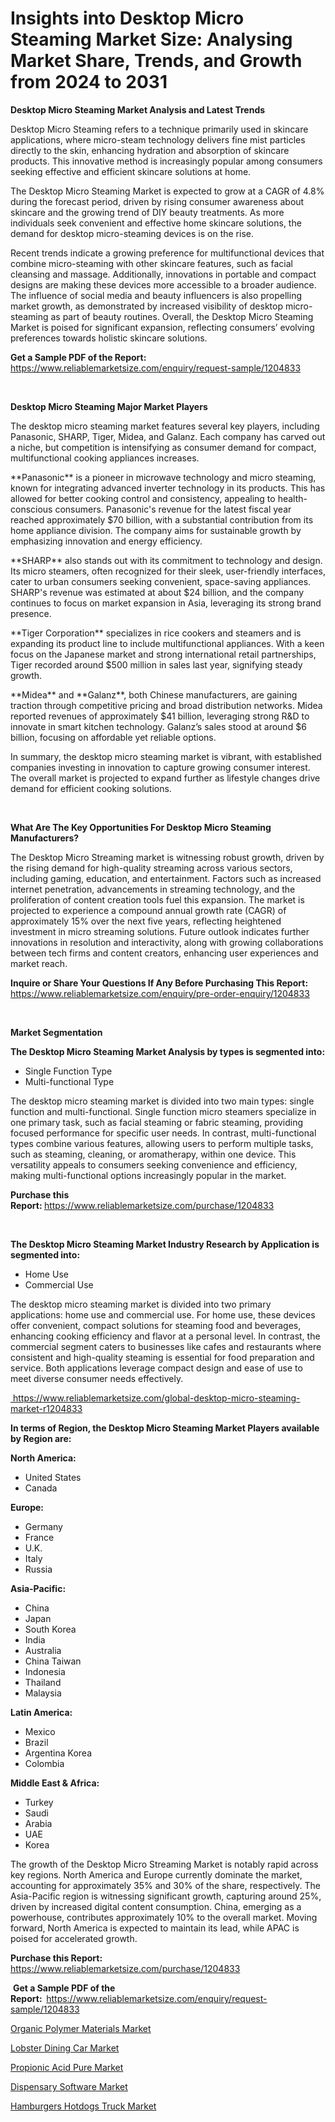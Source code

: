 <p><h1>Insights into Desktop Micro Steaming Market Size: Analysing Market Share, Trends, and Growth from 2024 to 2031</h1></p><p><strong>Desktop Micro Steaming Market Analysis and Latest Trends</strong></p>
<p><p>Desktop Micro Steaming refers to a technique primarily used in skincare applications, where micro-steam technology delivers fine mist particles directly to the skin, enhancing hydration and absorption of skincare products. This innovative method is increasingly popular among consumers seeking effective and efficient skincare solutions at home.</p><p>The Desktop Micro Steaming Market is expected to grow at a CAGR of 4.8% during the forecast period, driven by rising consumer awareness about skincare and the growing trend of DIY beauty treatments. As more individuals seek convenient and effective home skincare solutions, the demand for desktop micro-steaming devices is on the rise. </p><p>Recent trends indicate a growing preference for multifunctional devices that combine micro-steaming with other skincare features, such as facial cleansing and massage. Additionally, innovations in portable and compact designs are making these devices more accessible to a broader audience. The influence of social media and beauty influencers is also propelling market growth, as demonstrated by increased visibility of desktop micro-steaming as part of beauty routines. Overall, the Desktop Micro Steaming Market is poised for significant expansion, reflecting consumers’ evolving preferences towards holistic skincare solutions.</p></p>
<p><strong>Get a Sample PDF of the Report:&nbsp;</strong> <a href="https://www.reliablemarketsize.com/enquiry/request-sample/1204833?utm_campaign=1592&utm_medium=2&utm_source=Github&utm_content=ia&utm_term=16102024&utm_id=desktop-micro-steaming">https://www.reliablemarketsize.com/enquiry/request-sample/1204833</a></p>
<p>&nbsp;</p>
<p><strong>Desktop Micro Steaming Major Market Players</strong></p>
<p><p>The desktop micro steaming market features several key players, including Panasonic, SHARP, Tiger, Midea, and Galanz. Each company has carved out a niche, but competition is intensifying as consumer demand for compact, multifunctional cooking appliances increases.</p><p>**Panasonic** is a pioneer in microwave technology and micro steaming, known for integrating advanced inverter technology in its products. This has allowed for better cooking control and consistency, appealing to health-conscious consumers. Panasonic's revenue for the latest fiscal year reached approximately $70 billion, with a substantial contribution from its home appliance division. The company aims for sustainable growth by emphasizing innovation and energy efficiency.</p><p>**SHARP** also stands out with its commitment to technology and design. Its micro steamers, often recognized for their sleek, user-friendly interfaces, cater to urban consumers seeking convenient, space-saving appliances. SHARP's revenue was estimated at about $24 billion, and the company continues to focus on market expansion in Asia, leveraging its strong brand presence.</p><p>**Tiger Corporation** specializes in rice cookers and steamers and is expanding its product line to include multifunctional appliances. With a keen focus on the Japanese market and strong international retail partnerships, Tiger recorded around $500 million in sales last year, signifying steady growth. </p><p>**Midea** and **Galanz**, both Chinese manufacturers, are gaining traction through competitive pricing and broad distribution networks. Midea reported revenues of approximately $41 billion, leveraging strong R&D to innovate in smart kitchen technology. Galanz’s sales stood at around $6 billion, focusing on affordable yet reliable options.</p><p>In summary, the desktop micro steaming market is vibrant, with established companies investing in innovation to capture growing consumer interest. The overall market is projected to expand further as lifestyle changes drive demand for efficient cooking solutions.</p></p>
<p>&nbsp;</p>
<p><strong>What Are The Key Opportunities For Desktop Micro Steaming Manufacturers?</strong></p>
<p><p>The Desktop Micro Streaming market is witnessing robust growth, driven by the rising demand for high-quality streaming across various sectors, including gaming, education, and entertainment. Factors such as increased internet penetration, advancements in streaming technology, and the proliferation of content creation tools fuel this expansion. The market is projected to experience a compound annual growth rate (CAGR) of approximately 15% over the next five years, reflecting heightened investment in micro streaming solutions. Future outlook indicates further innovations in resolution and interactivity, along with growing collaborations between tech firms and content creators, enhancing user experiences and market reach.</p></p>
<p><strong>Inquire or Share Your Questions If Any Before Purchasing This Report:</strong> <a href="https://www.reliablemarketsize.com/enquiry/pre-order-enquiry/1204833?utm_campaign=1592&utm_medium=2&utm_source=Github&utm_content=ia&utm_term=16102024&utm_id=desktop-micro-steaming">https://www.reliablemarketsize.com/enquiry/pre-order-enquiry/1204833</a></p>
<p>&nbsp;</p>
<p><strong>Market Segmentation</strong></p>
<p><strong>The Desktop Micro Steaming Market Analysis by types is segmented into:</strong></p>
<p><ul><li>Single Function Type</li><li>Multi-functional Type</li></ul></p>
<p><p>The desktop micro steaming market is divided into two main types: single function and multi-functional. Single function micro steamers specialize in one primary task, such as facial steaming or fabric steaming, providing focused performance for specific user needs. In contrast, multi-functional types combine various features, allowing users to perform multiple tasks, such as steaming, cleaning, or aromatherapy, within one device. This versatility appeals to consumers seeking convenience and efficiency, making multi-functional options increasingly popular in the market.</p></p>
<p><strong>Purchase this Report:&nbsp;</strong><a href="https://www.reliablemarketsize.com/purchase/1204833?utm_campaign=1592&utm_medium=2&utm_source=Github&utm_content=ia&utm_term=16102024&utm_id=desktop-micro-steaming">https://www.reliablemarketsize.com/purchase/1204833</a></p>
<p>&nbsp;</p>
<p><strong>The Desktop Micro Steaming Market Industry Research by Application is segmented into:</strong></p>
<p><ul><li>Home Use</li><li>Commercial Use</li></ul></p>
<p><p>The desktop micro steaming market is divided into two primary applications: home use and commercial use. For home use, these devices offer convenient, compact solutions for steaming food and beverages, enhancing cooking efficiency and flavor at a personal level. In contrast, the commercial segment caters to businesses like cafes and restaurants where consistent and high-quality steaming is essential for food preparation and service. Both applications leverage compact design and ease of use to meet diverse consumer needs effectively.</p></p>
<p><a href="https://www.reliablemarketsize.com/global-desktop-micro-steaming-market-r1204833?utm_campaign=1592&utm_medium=2&utm_source=Github&utm_content=ia&utm_term=16102024&utm_id=desktop-micro-steaming">&nbsp;https://www.reliablemarketsize.com/global-desktop-micro-steaming-market-r1204833</a></p>
<p><strong>In terms of Region, the Desktop Micro Steaming Market Players available by Region are:</strong></p>
<p>
    <p> <strong> North America: </strong>
        <ul>
            <li>United States</li>
            <li>Canada</li>
        </ul>
        </p> 
    <p> <strong> Europe: </strong>
        <ul>
            <li>Germany</li>
            <li>France</li>
            <li>U.K.</li>
            <li>Italy</li>
            <li>Russia</li>
        </ul>
        </p> 
    <p> <strong> Asia-Pacific: </strong>
        <ul>
            <li>China</li>
            <li>Japan</li>
            <li>South Korea</li>
            <li>India</li>
            <li>Australia</li>
            <li>China Taiwan</li>
            <li>Indonesia</li>
            <li>Thailand</li>
            <li>Malaysia</li>
        </ul>
        </p> 
    <p> <strong> Latin America: </strong>
        <ul>
            <li>Mexico</li>
            <li>Brazil</li>
            <li>Argentina Korea</li>
            <li>Colombia</li>
        </ul>
        </p> 
    <p> <strong> Middle East & Africa: </strong>
        <ul>
            <li>Turkey</li>
            <li>Saudi</li>
            <li>Arabia</li>
            <li>UAE</li>
            <li>Korea</li>
        </ul>
    </p>
    </p>
<p><p>The growth of the Desktop Micro Streaming Market is notably rapid across key regions. North America and Europe currently dominate the market, accounting for approximately 35% and 30% of the share, respectively. The Asia-Pacific region is witnessing significant growth, capturing around 25%, driven by increased digital content consumption. China, emerging as a powerhouse, contributes approximately 10% to the overall market. Moving forward, North America is expected to maintain its lead, while APAC is poised for accelerated growth.</p></p>
<p><strong>Purchase this Report: </strong><a href="https://www.reliablemarketsize.com/purchase/1204833?utm_campaign=1592&utm_medium=2&utm_source=Github&utm_content=ia&utm_term=16102024&utm_id=desktop-micro-steaming">https://www.reliablemarketsize.com/purchase/1204833</a></p>
<p>&nbsp;<strong>Get a Sample PDF of the Report:&nbsp;&nbsp;</strong><a href="https://www.reliablemarketsize.com/enquiry/request-sample/1204833?utm_campaign=1592&utm_medium=2&utm_source=Github&utm_content=ia&utm_term=16102024&utm_id=desktop-micro-steaming">https://www.reliablemarketsize.com/enquiry/request-sample/1204833</a></p>
<p><strong></strong></p>
<p><p><a href="https://www.linkedin.com/pulse/global-organic-polymer-materials-industry-analysis-report-hwdff?trk=public_post_embed_feed-article-content&utm_campaign=1592&utm_medium=2&utm_source=Github&utm_content=ia&utm_term=16102024&utm_id=desktop-micro-steaming">Organic Polymer Materials Market</a></p><p><a href="https://www.linkedin.com/pulse/lobster-dining-car-market-global-regional-analysis-2024-2031-yxicf?trk=public_post_embed_feed-article-content&utm_campaign=1592&utm_medium=2&utm_source=Github&utm_content=ia&utm_term=16102024&utm_id=desktop-micro-steaming">Lobster Dining Car Market</a></p><p><a href="https://www.linkedin.com/pulse/propionic-acid-pure-market-size-share-analysis-growth-trends-ykluf?trk=public_post_embed_feed-article-content&utm_campaign=1592&utm_medium=2&utm_source=Github&utm_content=ia&utm_term=16102024&utm_id=desktop-micro-steaming">Propionic Acid Pure Market</a></p><p><a href="https://www.linkedin.com/pulse/dispensary-software-market-essentials-key-players-demand-drivers-wodwf?trk=public_post_embed_feed-article-content&utm_campaign=1592&utm_medium=2&utm_source=Github&utm_content=ia&utm_term=16102024&utm_id=desktop-micro-steaming">Dispensary Software Market</a></p><p><a href="https://www.linkedin.com/pulse/hamburgers-hotdogs-truck-industry-sector-market-dynamics-future-ep27f?trk=public_post_embed_feed-article-content&utm_campaign=1592&utm_medium=2&utm_source=Github&utm_content=ia&utm_term=16102024&utm_id=desktop-micro-steaming">Hamburgers Hotdogs Truck Market</a></p></p>